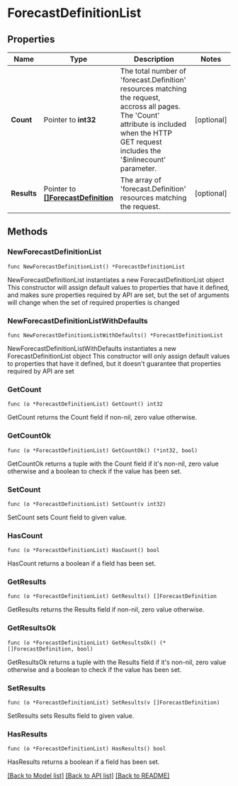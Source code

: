 # ForecastDefinitionList

## Properties

Name | Type | Description | Notes
------------ | ------------- | ------------- | -------------
**Count** | Pointer to **int32** | The total number of &#39;forecast.Definition&#39; resources matching the request, accross all pages. The &#39;Count&#39; attribute is included when the HTTP GET request includes the &#39;$inlinecount&#39; parameter. | [optional] 
**Results** | Pointer to [**[]ForecastDefinition**](forecast.Definition.md) | The array of &#39;forecast.Definition&#39; resources matching the request. | [optional] 

## Methods

### NewForecastDefinitionList

`func NewForecastDefinitionList() *ForecastDefinitionList`

NewForecastDefinitionList instantiates a new ForecastDefinitionList object
This constructor will assign default values to properties that have it defined,
and makes sure properties required by API are set, but the set of arguments
will change when the set of required properties is changed

### NewForecastDefinitionListWithDefaults

`func NewForecastDefinitionListWithDefaults() *ForecastDefinitionList`

NewForecastDefinitionListWithDefaults instantiates a new ForecastDefinitionList object
This constructor will only assign default values to properties that have it defined,
but it doesn't guarantee that properties required by API are set

### GetCount

`func (o *ForecastDefinitionList) GetCount() int32`

GetCount returns the Count field if non-nil, zero value otherwise.

### GetCountOk

`func (o *ForecastDefinitionList) GetCountOk() (*int32, bool)`

GetCountOk returns a tuple with the Count field if it's non-nil, zero value otherwise
and a boolean to check if the value has been set.

### SetCount

`func (o *ForecastDefinitionList) SetCount(v int32)`

SetCount sets Count field to given value.

### HasCount

`func (o *ForecastDefinitionList) HasCount() bool`

HasCount returns a boolean if a field has been set.

### GetResults

`func (o *ForecastDefinitionList) GetResults() []ForecastDefinition`

GetResults returns the Results field if non-nil, zero value otherwise.

### GetResultsOk

`func (o *ForecastDefinitionList) GetResultsOk() (*[]ForecastDefinition, bool)`

GetResultsOk returns a tuple with the Results field if it's non-nil, zero value otherwise
and a boolean to check if the value has been set.

### SetResults

`func (o *ForecastDefinitionList) SetResults(v []ForecastDefinition)`

SetResults sets Results field to given value.

### HasResults

`func (o *ForecastDefinitionList) HasResults() bool`

HasResults returns a boolean if a field has been set.


[[Back to Model list]](../README.md#documentation-for-models) [[Back to API list]](../README.md#documentation-for-api-endpoints) [[Back to README]](../README.md)


